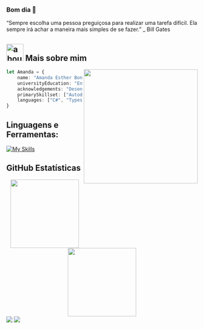 ### Bom dia 👋

“Sempre escolha uma pessoa preguiçosa para realizar uma tarefa difícil. Ela sempre irá achar a maneira mais simples de se fazer.” 
_ Bill Gates

## <img width="45" alt="about" src="https://raw.github.com/elizarov/elizarov/master/about.png"> Mais sobre mim

<img align="right" width="300" src="https://i2.wp.com/allhtaccess.info/wp-content/uploads/2018/03/programming.gif?fit=1281%2C716&ssl=1" />

```typescript
let Amanda = {
    name: "Amanda Esther Bonatti",
    universityEducation: "Engenharia de Software",
    acknowledgements: "Desenvolvedora Fullstack", 
    primarySkillset: ["Autodidata", "Inteligência Interpessoal", "Paciência"],
    languages: ["C#", "Typescript", "Dart", "MySQL"]
}

```

## **Linguagens e Ferramentas:**  
[![My Skills](https://skillicons.dev/icons?i=js,html,css,angular,azure,cs,dart,eclipse,git,java,mysql,nestjs,nodejs,postgres,react,ts,visualstudio,vscode)](https://skillicons.dev)

## **GitHub Estatísticas**

<div align="center">
  <a href="https://https://github.com/AmandaEstherBonatti">
  <img height="180em" src="https://github-readme-stats.vercel.app/api?username=AmandaEstherBonatti&show_icons=true&theme=nightowl&include_all_commits=true&count_private=true"/>
  <img height="180em" src="https://github-readme-stats.vercel.app/api/top-langs/?username=AmandaEstherBonatti&layout=compact&langs_count=7&theme=nightowl"/>
</div>
<a href = "mailto:amandaestherbonatti@gmail.com"><img src="https://img.shields.io/badge/-Gmail-%23333?style=for-the-badge&logo=gmail&logoColor=white" target="_blank"></a>
 <a href="https://www.linkedin.com/in/amanda-esther-bonatti/" target="_blank"><img src="https://img.shields.io/badge/-LinkedIn-%230077B5?style=for-the-badge&logo=linkedin&logoColor=white" target="_blank"></a> 
<div> 

</div>

